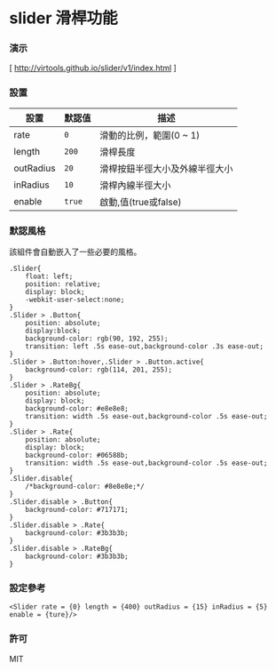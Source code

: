 slider 滑桿功能
=========================
### 演示
[ http://virtools.github.io/slider/v1/index.html ]
### 設置
|設置|默認值|描述|
|---|---|---|
|rate|`0`|滑動的比例，範圍(0 ~ 1)|
|length|`200`|滑桿長度|
|outRadius|`20`|滑桿按鈕半徑大小及外線半徑大小|
|inRadius|`10`|滑桿內線半徑大小|
|enable|`true`|啟動,值(true或false)|
### 默認風格
該組件會自動嵌入了一些必要的風格。

    .Slider{
        float: left;
        position: relative;
        display: block;
        -webkit-user-select:none;
    }
    .Slider > .Button{
        position: absolute;    
        display:block;
        background-color: rgb(90, 192, 255);
        transition: left .5s ease-out,background-color .3s ease-out;
    }
    .Slider > .Button:hover,.Slider > .Button.active{
        background-color: rgb(114, 201, 255);
    }
    .Slider > .RateBg{
        position: absolute; 
        display: block;
        background-color: #e8e8e8;
        transition: width .5s ease-out,background-color .5s ease-out;
    }
    .Slider > .Rate{
        position: absolute; 
        display: block;
        background-color: #06588b;
        transition: width .5s ease-out,background-color .5s ease-out;
    }
    .Slider.disable{
        /*background-color: #8e8e8e;*/
    }
    .Slider.disable > .Button{
        background-color: #717171;
    }
    .Slider.disable > .Rate{
        background-color: #3b3b3b;
    }
    .Slider.disable > .RateBg{
        background-color: #3b3b3b;
    }

### 設定參考

    <Slider rate = {0} length = {400} outRadius = {15} inRadius = {5} enable = {ture}/>

### 許可

MIT
